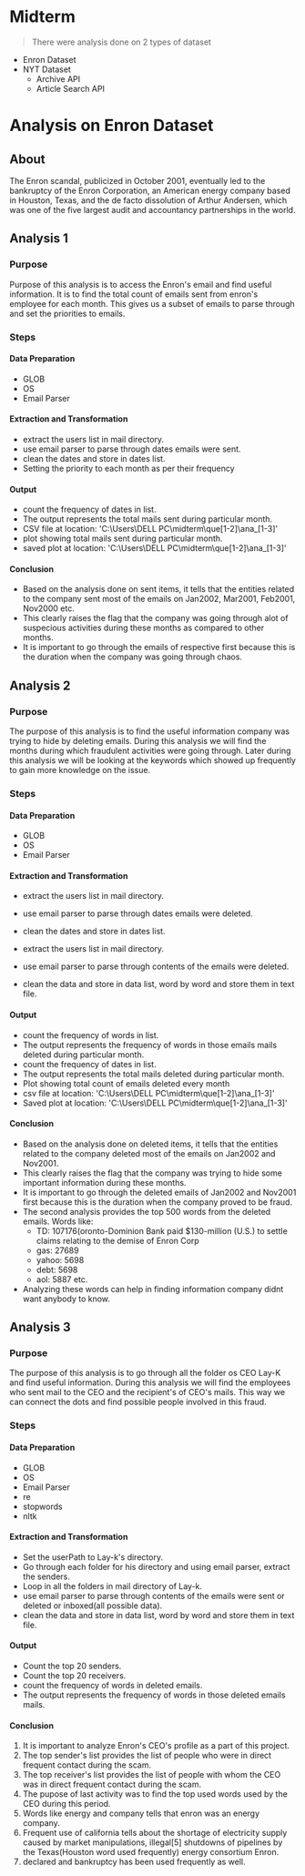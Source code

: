 # Midterm

> There were analysis done on 2 types of dataset
  - Enron Dataset
  - NYT Dataset
    - Archive API
    - Article Search API

# Analysis on Enron Dataset

## About
The Enron scandal, publicized in October 2001, eventually led to the bankruptcy of the Enron Corporation, an American energy company based in Houston, Texas, and the de facto dissolution of Arthur Andersen, which was one of the five largest audit and accountancy partnerships in the world.

## Analysis 1

### Purpose
Purpose of this analysis is to access the Enron's email and find useful information. It is to find the total count of emails sent from enron's employee for each month. This gives us a subset of emails to parse through and set the priorities to emails.

### Steps
  
#### Data Preparation
- GLOB
- OS
- Email Parser

#### Extraction and Transformation
- extract the users list in mail directory.
- use email parser to parse through dates emails were sent.
- clean the dates and store in dates list.
- Setting the priority to each month as per their frequency

#### Output
- count the frequency of dates in list.
- The output represents the total mails sent during particular month.
- CSV file at location: 'C:\Users\DELL PC\midterm\que[1-2]\ana_[1-3]'
- plot showing total mails sent during particular month.
- saved plot at location: 'C:\Users\DELL PC\midterm\que[1-2]\ana_[1-3]'

#### Conclusion
- Based on the analysis done on sent items, it tells that the entities related to the company sent most of the emails on Jan2002, Mar2001, Feb2001, Nov2000 etc.
- This clearly raises the flag that the company was going through alot of suspecious activities during these months as compared to other months.
- It is important to go through the emails of respective first because this is the duration when the company was going through chaos.

## Analysis 2

### Purpose
The purpose of this analysis is to find the useful information company was trying to hide by deleting emails. During this analysis we will find the months during which fraudulent activities were going through. Later during this analysis we will be looking at the keywords which showed up frequently to gain more knowledge on the issue.

### Steps
  
#### Data Preparation
- GLOB
- OS
- Email Parser

#### Extraction and Transformation
- extract the users list in mail directory.
- use email parser to parse through dates emails were deleted.
- clean the dates and store in dates list.

- extract the users list in mail directory.
- use email parser to parse through contents of the emails were deleted.
- clean the data and store in data list, word by word and store them in text file.

#### Output
- count the frequency of words in list.
- The output represents the frequency of words in those emails mails deleted during particular month.
- count the frequency of dates in list.
- The output represents the total mails deleted during particular month.
- Plot showing total count of emails deleted every month
- csv file at location: 'C:\Users\DELL PC\midterm\que[1-2]\ana_[1-3]'
- Saved plot at location: 'C:\Users\DELL PC\midterm\que[1-2]\ana_[1-3]'



#### Conclusion
- Based on the analysis done on deleted items, it tells that the entities related to the company deleted most of the emails    on Jan2002 and Nov2001.
- This clearly raises the flag that the company was trying to hide some important information during these months.
- It is important to go through the deleted emails of Jan2002 and Nov2001 first because this is the duration when the            company proved to be fraud.
- The second analysis provides the top 500 words from the deleted emails. Words like:
    - TD: 107176(oronto-Dominion Bank paid $130-million (U.S.) to settle claims relating to the demise of Enron Corp
    - gas: 27689
    - yahoo: 5698
    - debt: 5698
    - aol: 5887 etc.
- Analyzing these words can help in finding information company didnt want anybody to know.


## Analysis 3

### Purpose
The purpose of this analysis is to go through all the folder os CEO Lay-K and find useful information. During this analysis we will find the employees who sent mail to the CEO and the recipient's of CEO's mails. This way we can connect the dots and find possible people involved in this fraud.

### Steps
  
#### Data Preparation
- GLOB
- OS
- Email Parser
- re
- stopwords
- nltk

#### Extraction and Transformation
- Set the userPath to Lay-k's directory.
- Go through each folder for his directory and using email parser, extract the senders.  
- Loop in all the folders in mail directory of Lay-k.
- use email parser to parse through contents of the emails were sent or deleted or inboxed(all possible data).
- clean the data and store in data list, word by word and store them in text file.

#### Output
- Count the top 20 senders.
- Count the top 20 receivers.
- count the frequency of words in deleted emails.
- The output represents the frequency of words in those deleted emails mails.

#### Conclusion
1. It is important to analyze Enron's CEO's profile as a part of this project.
2. The top sender's list provides the list of people who were in direct frequent contact during the scam.
3. The top receiver's list provides the list of people with whom the CEO was in direct frequent contact during the scam.
4. The pupose of last activity was to find the top used words used by the CEO during this period.
5. Words like energy and company tells that enron was an energy company.
6. Frequent use of california tells about the shortage of electricity supply caused by market manipulations, illegal[5] shutdowns of pipelines by the Texas(Houston word used frequently) energy consortium Enron.
7. declared and bankruptcy has been used frequently as well.
